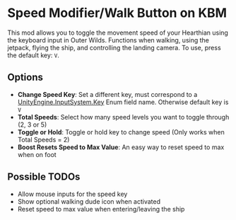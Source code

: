 # Speed Modifier/Walk Button on KBM

This mod allows you to toggle the movement speed of your Hearthian using the keyboard input in Outer Wilds. Functions when walking, using the jetpack, flying the ship, and controlling the landing camera. To use, press the default key: `V`.

## Options

* **Change Speed Key**: Set a different key, must correspond to a [UnityEngine.InputSystem.Key](https://docs.unity3d.com/Packages/com.unity.inputsystem@1.0/api/UnityEngine.InputSystem.Key.html) Enum field name. Otherwise default key is `V`
* **Total Speeds**: Select how many speed levels you want to toggle through (2, 3 or 5)
* **Toggle or Hold**: Toggle or hold key to change speed (Only works when Total Speeds = 2)
* **Boost Resets Speed to Max Value**: An easy way to reset speed to max when on foot

## Possible TODOs

* Allow mouse inputs for the speed key
* Show optional walking dude icon when activated
* Reset speed to max value when entering/leaving the ship
